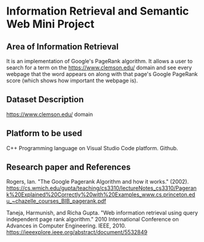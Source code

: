 # Information Retrieval and Semantic Web Mini Project

## Area of Information Retrieval
It is an implementation of Google's PageRank algorithm. It allows a user to search for a term on the https://www.clemson.edu/ domain and see every webpage that the word appears on along with that page's Google PageRank score (which shows how important the webpage is).

## Dataset Description
https://www.clemson.edu/ domain

## Platform to be used

C++ Programming language on Visual Studio Code platform. 
Github. 

## Research paper and References

Rogers, Ian. "The Google Pagerank Algorithm and how it works." (2002).
https://cs.wmich.edu/gupta/teaching/cs3310/lectureNotes_cs3310/Pagerank%20Explained%20Correctly%20with%20Examples_www.cs.princeton.edu_~chazelle_courses_BIB_pagerank.pdf
 
Taneja, Harmunish, and Richa Gupta. "Web information retrieval using query independent page rank algorithm." 2010 International Conference on Advances in Computer Engineering. IEEE, 2010.
https://ieeexplore.ieee.org/abstract/document/5532849


